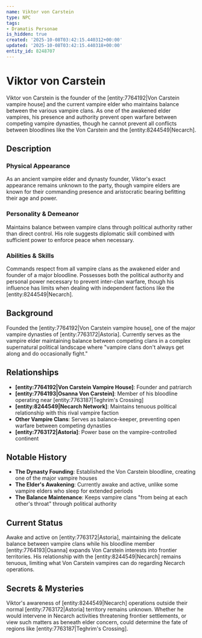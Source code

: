 ```yaml
---
name: Viktor von Carstein
type: NPC
tags:
- Dramatis Personae
is_hidden: true
created: '2025-10-08T03:42:15.440312+00:00'
updated: '2025-10-08T03:42:15.440318+00:00'
entity_id: 8248707
---
```


# Viktor von Carstein

Viktor von Carstein is the founder of the [entity:7764192|Von Carstein vampire house] and the current vampire elder who maintains balance between the various vampire clans. As one of the awakened elder vampires, his presence and authority prevent open warfare between competing vampire dynasties, though he cannot prevent all conflicts between bloodlines like the Von Carstein and the [entity:8244549|Necarch].

## Description

### Physical Appearance

As an ancient vampire elder and dynasty founder, Viktor's exact appearance remains unknown to the party, though vampire elders are known for their commanding presence and aristocratic bearing befitting their age and power.

### Personality & Demeanor

Maintains balance between vampire clans through political authority rather than direct control. His role suggests diplomatic skill combined with sufficient power to enforce peace when necessary.

### Abilities & Skills

Commands respect from all vampire clans as the awakened elder and founder of a major bloodline. Possesses both the political authority and personal power necessary to prevent inter-clan warfare, though his influence has limits when dealing with independent factions like the [entity:8244549|Necarch].

## Background

Founded the [entity:7764192|Von Carstein vampire house], one of the major vampire dynasties of [entity:7763172|Astoria]. Currently serves as the vampire elder maintaining balance between competing clans in a complex supernatural political landscape where "vampire clans don't always get along and do occasionally fight."

## Relationships

- **[entity:7764192|Von Carstein Vampire House]**: Founder and patriarch
- **[entity:7764193|Osanna Von Carstein]**: Member of his bloodline operating near [entity:7763187|Teghrim's Crossing]
- **[entity:8244549|Necarch Network]**: Maintains tenuous political relationship with this rival vampire faction
- **Other Vampire Clans**: Serves as balance-keeper, preventing open warfare between competing dynasties
- **[entity:7763172|Astoria]**: Power base on the vampire-controlled continent

## Notable History

- **The Dynasty Founding**: Established the Von Carstein bloodline, creating one of the major vampire houses
- **The Elder's Awakening**: Currently awake and active, unlike some vampire elders who sleep for extended periods
- **The Balance Maintenance**: Keeps vampire clans "from being at each other's throat" through political authority

## Current Status

Awake and active on [entity:7763172|Astoria], maintaining the delicate balance between vampire clans while his bloodline member [entity:7764193|Osanna] expands Von Carstein interests into frontier territories. His relationship with the [entity:8244549|Necarch] remains tenuous, limiting what Von Carstein vampires can do regarding Necarch operations.

## Secrets & Mysteries

Viktor's awareness of [entity:8244549|Necarch] operations outside their normal [entity:7763172|Astoria] territory remains unknown. Whether he would intervene in Necarch activities threatening frontier settlements, or view such matters as beneath elder concern, could determine the fate of regions like [entity:7763187|Teghrim's Crossing].
